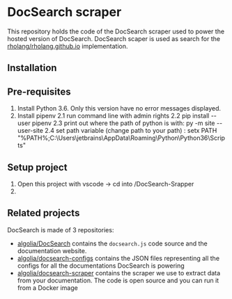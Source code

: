 # DocSearch scraper

This repository holds the code of the DocSearch scraper used to power the hosted
version of DocSearch. DocSearch scaper is used as search for the [rholang/rholang.github.io](rholang/rholang.github.io) implementation. 

## Installation

## Pre-requisites
1. Install Python 3.6. Only this version have no error messages displayed.
2. Install pipenv
  2.1 run command line with admin rights
  2.2 pip install --user pipenv
  2.3 print out where the path of python is with: py -m site --user-site
  2.4 set path variable (change path to your path) : setx PATH "%PATH%;C:\Users\jetbrains\AppData\Roaming\Python\Python36\Scripts"


## Setup project
1. Open this project with vscode -> cd into /DocSearch-Srapper
2. 



## Related projects

DocSearch is made of 3 repositories:

- [algolia/DocSearch][3] contains the `docsearch.js` code source and the
  documentation website.
- [algolia/docsearch-configs][4] contains the JSON files representing all the
  configs for all the documentations DocSearch is powering
- [algolia/docsearch-scraper][5] contains the scraper we use to extract data
  from your documentation. The code is open source and you can run it from a
  Docker image

[1]: https://community.algolia.com/docsearch/
[2]: https://community.algolia.com/docsearch/run-your-own.html
[3]: https://github.com/algolia/docsearch
[4]: https://github.com/algolia/docsearch-configs
[5]: https://github.com/algolia/docsearch-scraper
